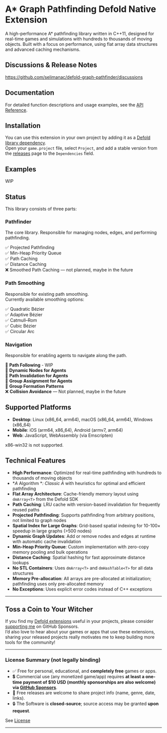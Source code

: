 
# A* Graph Pathfinding Defold Native Extension

A high-performance A* pathfinding library written in C++11, designed for real-time games and simulations with hundreds to thousands of moving objects. Built with a focus on performance, using flat array data structures and advanced caching mechanisms.


## Discussions & Release Notes

https://github.com/selimanac/defold-graph-pathfinder/discussions  

## Documentation

For detailed function descriptions and usage examples, see the [API Reference](./API.md).

## Installation

You can use this extension in your own project by adding it as a [Defold library dependency](https://defold.com/manuals/libraries/#setting-up-library-dependencies).  
Open your `game.project` file, select `Project`, and add a stable version from the [releases](https://github.com/selimanac/defold-graph-pathfinder/releases) page to the `Dependencies` field.

## Examples

WIP

## Status

This library consists of three parts:

### Pathfinder

The core library. Responsible for managing nodes, edges, and performing pathfinding.

✅ Projected Pathfinding  
✅ Min-Heap Priority Queue  
✅ Path Caching  
✅ Distance Caching  
❌ Smoothed Path Caching — not planned, maybe in the future  

### Path Smoothing

Responsible for existing path smoothing.  
Currently available smoothing options:  

✅ Quadratic Bézier  
✅ Adaptive Bézier  
✅ Catmull–Rom  
✅ Cubic Bézier  
✅ Circular Arc

### Navigation

Responsible for enabling agents to navigate along the path.

🚧 **Path Following** - WIP  
🚧 **Dynamic Nodes for Agents**  
🚧 **Path Invalidation for Agents**  
🚧 **Group Assignment for Agents**  
🚧 **Group Formation Patterns**  
❌ **Collision Avoidance** — Not planned, maybe in the future



## Supported Platforms

- **Desktop**: Linux (x86_64, arm64), macOS (x86_64, arm64), Windows (x86_64)
- **Mobile**: iOS (arm64, x86_64), Android (armv7, arm64)
- **Web**: JavaScript, WebAssembly (via Emscripten)

x86-win32 is not supported.

## Technical Features

- **High Performance**: Optimized for real-time pathfinding with hundreds to thousands of moving objects  
- **A* Algorithm **: Classic A* with heuristics for optimal and efficient pathfinding  
- **Flat Array Architecture**: Cache-friendly memory layout using `dmArray<T>` from the Defold SDK  
- **Path Caching**: LRU cache with version-based invalidation for frequently reused paths  
- **Projected Pathfinding**: Supports pathfinding from arbitrary positions, not limited to graph nodes  
- **Spatial Index for Large Graphs**: Grid-based spatial indexing for 10-100× speedup in large graphs (>500 nodes)  
- **Dynamic Graph Updates**: Add or remove nodes and edges at runtime with automatic cache invalidation  
- **Min-Heap Priority Queue**: Custom implementation with zero-copy memory pooling and bulk operations  
- **Distance Caching**: Spatial hashing for fast approximate distance lookups  
- **No STL Containers**: Uses `dmArray<T>` and `dmHashTable<T>` for all data structures  
- **Memory Pre-allocation**: All arrays are pre-allocated at initialization; pathfinding uses only pre-allocated memory  
- **No Exceptions**: Uses explicit error codes instead of C++ exceptions


---

## Toss a Coin to Your Witcher

If you find my [Defold extensions](https://github.com/selimanac) useful in your projects, please consider [supporting me](https://github.com/sponsors/selimanac) on GitHub Sponsors.  
I’d also love to hear about your games or apps that use these extensions, sharing your released projects really motivates me to keep building more tools for the community!

---


### License Summary (not legally binding)

- ✅ Free for personal, educational, and **completely free** games or apps.  
- 💲 Commercial use (any monetized game/app) requires  **at least a one-time payment of $10 USD (monthly sponsorships are also welcome) via [GitHub Sponsors](https://github.com/sponsors/selimanac)**.  
- 📩 Free releases are welcome to share project info (name, genre, date, links).  
- 🔒 The Software is **closed-source**; source access may be granted **upon request**.

See  [License](./LICENSE.md)

---


